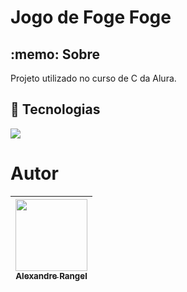 <h1>Jogo de Foge Foge</h1>

<h2> :memo: Sobre</h2>
<p>Projeto utilizado no curso de C da Alura.</p>

## :rocket: Tecnologias
<div>
 <img src="https://img.shields.io/badge/C-00599C?style=for-the-badge&logo=c&logoColor=white">
</div>

# Autor

| [<img loading="lazy" src="https://avatars.githubusercontent.com/u/161789533?v=4" width=115><br><sub>Alexandre Rangel</sub>](https://github.com/aleerangel) |
| :---: | 
